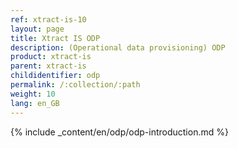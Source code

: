 ```yaml
---
ref: xtract-is-10
layout: page
title: Xtract IS ODP
description: (Operational data provisioning) ODP
product: xtract-is
parent: xtract-is
childidentifier: odp
permalink: /:collection/:path
weight: 10
lang: en_GB
---
```


{% include _content/en/odp/odp-introduction.md %} 
